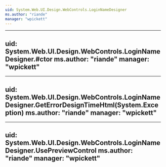 ```yaml
---
uid: System.Web.UI.Design.WebControls.LoginNameDesigner
ms.author: "riande"
manager: "wpickett"
---
```


---
uid: System.Web.UI.Design.WebControls.LoginNameDesigner.#ctor
ms.author: "riande"
manager: "wpickett"
---

---
uid: System.Web.UI.Design.WebControls.LoginNameDesigner.GetErrorDesignTimeHtml(System.Exception)
ms.author: "riande"
manager: "wpickett"
---

---
uid: System.Web.UI.Design.WebControls.LoginNameDesigner.UsePreviewControl
ms.author: "riande"
manager: "wpickett"
---
